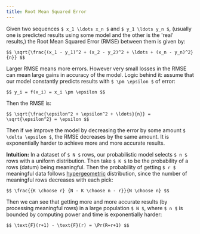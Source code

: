 ```yaml
---
title: Root Mean Squared Error
---
```


Given two sequences `$ x_1 \ldots x_n $` and `$ y_1 \ldots y_n $`,
(usually one is predicted results using some model and the other
is the 'real' results,) the Root Mean Squared Error (RMSE) between
them is given by:

`$$
\sqrt{\frac{(x_1 - y_1)^2 + (x_2 - y_2)^2 + \ldots + (x_n - y_n)^2}{n}}
$$`

Larger RMSE means more errors. However very small losses in the RMSE
can mean large gains in accuracy of the model. Logic behind it:
assume that our model constantly predicts results with `$ \pm \epsilon $`
of error:

`$$
y_i = f(x_i) = x_i \pm \epsilon
$$`

Then the RMSE is:

`$$
\sqrt{\frac{\epsilon^2 + \epsilon^2 + \ldots}{n}} = \sqrt{\epsilon^2} = \epsilon
$$`

Then if we improve the model by decreasing the error by some amount
`$ \delta \epsilon $`, the RMSE decreases by the same amount. It is
exponentially harder to achieve more and more accurate results.

**Intuition:** In a dataset of `$ N $` rows, our probabilistic model
selects `$ n $` rows with a uniform distribution. Then take `$ K $`
to be the probability of a rows (datum) being meaningful. Then the
probability of getting `$ r $` meaningful data follows [hypergeometric](https://en.wikipedia.org/wiki/Hypergeometric_distribution)
distribution, since the number of meaningful rows decreases with
each pick:

`$$
\frac{{K \choose r} {N - K \choose n - r}}{N \choose n}
$$`

Then we can see that getting more and more accurate results (by
processing meaningful rows) in a large population `$ N $`, where
`$ n $` is bounded by computing power and time is exponentially
harder:

`$$
\text{F}(r+1) - \text{F}(r) = \Pr(R=r+1)
$$`
